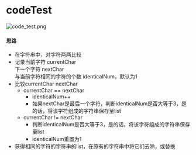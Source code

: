 # codeTest

![code_test.png](https://github.com/xujians/codeTest/blob/main/image/code_test.png)

#### 思路
* 在字符串中，对字符两两比较
* 记录当前字符 currentChar<br/>
    下一个字符 nextChar<br/>
    与当前字符相同的字符的个数 identicalNum，默认为1
* 比较currentChar nextChar
  + currentChar == nextChar
    - identicalNum++
    - 如果nextChar是最后一个字符，判断identicalNum是否大等于3，是的话，将该字符组成的字符串保存至list
  + currentChar != nextChar
    - 判断identicalNum是否大等于3，是的话，将该字符组成的字符串保存至list
    - identicalNum重置为1
* 获得相同的字符的字符串的list，在原有的字符串中将它们去除，或替换

